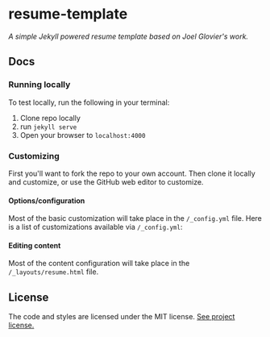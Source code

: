 # resume-template

*A simple Jekyll powered resume template based on Joel Glovier's work.*

## Docs

### Running locally

To test locally, run the following in your terminal:

1. Clone repo locally
2. run `jekyll serve`
3. Open your browser to `localhost:4000`

### Customizing

First you'll want to fork the repo to your own account. Then clone it locally and customize, or use the GitHub web editor to customize.

#### Options/configuration

Most of the basic customization will take place in the `/_config.yml` file. Here is a list of customizations available via `/_config.yml`:


#### Editing content

Most of the content configuration will take place in the `/_layouts/resume.html` file. 

## License

The code and styles are licensed under the MIT license. [See project license.](LICENSE)
